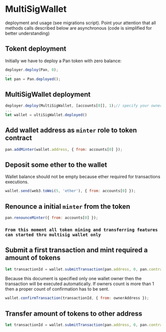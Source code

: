 # MultiSigWallet
deployment and usage (see migrations script). Point your attention that all methods calls described below are asynchronous (code is simplified for better understanding)

## Tokent deployment
Initially we have to deploy a Pan token with zero balance:
```js
deployer.deploy(Pan, 0);
...
let pan = Pan.deployed();
```

## MultiSigWallet deployment

```js
deployer.deploy(MultiSigWallet, [accounts[0]], 1);// specify your owners list and `required` value
...
let wallet = ultiSigWallet.deployed()
```

## Add wallet address as `minter` role to token contract

```js
pan.addMinter(wallet.address, { from: accounts[0] });
```

## Deposit some ether to the wallet
Wallet balance should not be empty because ether required for transactions executions.  

```js
wallet.send(web3.toWei(5, 'ether'), { from: accounts[0] });
```

## Renounce a initial `minter` from  the token

```js
pan.renounceMinter({ from: accounts[0] });
```

### `From this moment all token mining and transferring features can started thru multisig wallet only`


## Submit a first transaction and mint required a amount of tokens

```js
let transactionId = wallet.submitTransaction(pan.address, 0, pan.contract.mint.getData(wallet.address, 5000000), { from: accounts[0] });
```

Because this document is specified only one wallet owner then the transaction will be executed automatically. If owners count is more than 1 then a proper count of confirmation has to be sent.

```js
wallet.confirmTransaction(transactionId, { from: ownerAddress });
```

## Transfer amount of tokens to other address

```js
let transactionId = wallet.submitTransaction(pan.address, 0, pan.contract.transfer.getData(recipientAddress, 300), {from: wallet.address});
```
